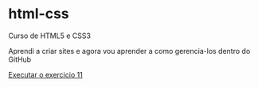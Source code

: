 # html-css
 Curso de HTML5 e CSS3

 Aprendi a criar sites e agora vou aprender a como gerencia-los dentro do GitHub


<a href="https://gianluccachagas.github.io/html-css/exercicios/ex011/index.html">Executar o exercicio 11</a>